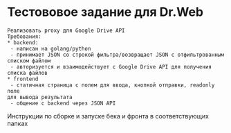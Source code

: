 # Тестововое задание для Dr.Web

```
Реализовать proxy для Google Drive API
Требования:
* backend:
 - написан на golang/python
 - принимает JSON со строкой фильтра/возвращает JSON с отфильтрованным
списком файлом
 - авторизуется и взаимодействует с Google Drive API для получения
списка файлов
* frontend
 - статичная страница с полем для ввода, кнопкой отправки, readonly поле
для вывода результата
 - общение с backend через JSON API
 ```

Инструкции по сборке и запуске бека и фронта в соответствующих папках
